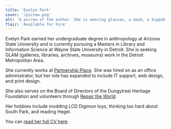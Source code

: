 ```yaml
---
title: 'Evelyn Park'
cover: '/picrew.png'
alt: 'A picrew of the author. She is wearing glasses, a mask, a kippah, a pair of headphones around her neck, and a bisexual pride pin on her shirt. The background is a trans flag.'
flair: 'Available for hire'
---
```


Evelyn Park earned her undergraduate degree in anthropology at Arizona State University and is currently pursuing a Masters in Library and Information Science at Wayne State University in Detroit. She is seeking GLAM (galleries, libraries, archives, museums) work in the Detroit Metropolitan Area.

She currently works at [Partnership Place](https://partnership.place). She was hired on as an office administrator, but her role has expanded to include IT support, web design, and print design.

She also serves on the Board of Directors of the Dungytreei Heritage Foundation and volunteers through [Repair the World](https://werepair.org/).

Her hobbies include modding LCD Digimon toys, thinking too hard about South Park, and reading Hegel.

You can [read her full CV here](/cv.pdf).